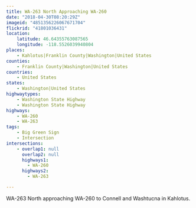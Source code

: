 ```yaml
---
title: WA-263 North Approaching WA-260
date: "2018-04-30T08:20:29Z"
imageid: "4851356226067671704"
flickrid: "41801036431"
location:
    latitude: 46.64355763087565
    longitude: -118.5526039940804
places:
    - Kahlotus|Franklin County|Washington|United States
counties:
    - Franklin County|Washington|United States
countries:
    - United States
states:
    - Washington|United States
highwaytypes:
    - Washington State Highway
    - Washington State Highway
highways:
    - WA-260
    - WA-263
tags:
    - Big Green Sign
    - Intersection
intersections:
    - overlap1: null
      overlap2: null
      highways1:
        - WA-260
      highways2:
        - WA-263

---
```

WA-263 North approaching WA-260 to Connell and Washtucna in Kahlotus.